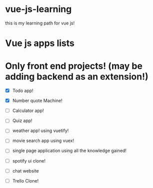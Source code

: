 # vue-js-learning
this is my learning path for vue js!

# Vue js apps lists

# Only front end projects! (may be adding backend as an extension!)

* [x] Todo app!
* [x] Number quote Machine!
* [ ] Calculator app!
* [ ] Quiz app!
* [ ] weather app! using vuetify!
* [ ] movie search app using vuex!
* [ ] single page application using all the knowledge gained!

* [ ] spotify ui clone!
* [ ] chat website
* [ ] Trello Clone!


